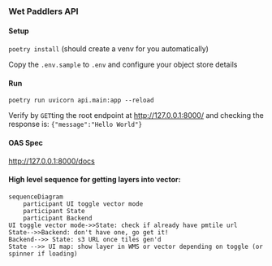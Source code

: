 ### Wet Paddlers API

#### Setup

`poetry install` (should create a venv for you automatically)

Copy the `.env.sample` to `.env` and configure your object store details

#### Run

`poetry run uvicorn api.main:app --reload`

Verify by `GET`ting the root endpoint at http://127.0.0.1:8000/ and checking the response is: `{"message":"Hello World"}`

#### OAS Spec

http://127.0.0.1:8000/docs




#### High level sequence for getting layers into vector:
```mermaid
sequenceDiagram
    participant UI toggle vector mode
    participant State
    participant Backend
UI toggle vector mode->>State: check if already have pmtile url
State-->>Backend: don't have one, go get it!
Backend-->> State: s3 URL once tiles gen'd
State -->> UI map: show layer in WMS or vector depending on toggle (or spinner if loading)
```
